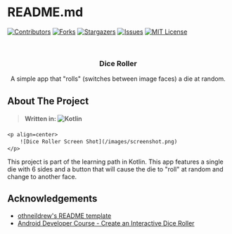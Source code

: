 <a name="readme-top"></a>

# README.md

[![Contributors][contributors-shield]][contributors-url]
[![Forks][forks-shield]][forks-url]
[![Stargazers][stars-shield]][stars-url]
[![Issues][issues-shield]][issues-url]
[![MIT License][license-shield]][license-url]

<!-- PROJECT LOGO -->
<br />

<h3 align="center"> Dice Roller </h3>

  <p align="center">
    A simple app that "rolls" (switches between image faces) a die at random.
    <br />
  </p>

<!-- ABOUT THE PROJECT -->

## About The Project

> #### Written in: ![Kotlin](https://img.shields.io/badge/Kotlin-0095D5?&style=for-the-badge&logo=kotlin&logoColor=white)

    <p align=center>
        ![Dice Roller Screen Shot](/images/screenshot.png)
    </p>

<p>
    This project is part of the learning path in Kotlin. This app features a single die with 6 sides and a button that will cause the die to "roll" at random and change to another face.
</p>

<!-- ACKNOWLEDGEMENTS -->

## Acknowledgements

* [othneildrew's README template](https://github.com/othneildrew/Best-README-Template)
* [Android Developer Course - Create an Interactive Dice Roller](https://developer.android.com/codelabs/basic-android-kotlin-compose-build-a-dice-roller-app?)

<!-- MARKDOWN LINKS & IMAGES -->
<!-- https://www.markdownguide.org/basic-syntax/#reference-style-links -->
[contributors-shield]: https://img.shields.io/github/contributors/AchroDev/AchroDev.svg?style=for-the-badge
[contributors-url]: https://github.com/AchroDev/DiceRollerpractice/graphs/contributors
[forks-shield]: https://img.shields.io/github/forks/AchroDev/AchroDev.svg?style=for-the-badge
[forks-url]: https://github.com/AchroDev/DiceRollerpractice/network/members
[stars-shield]: https://img.shields.io/github/stars/AchroDev/AchroDev.svg?style=for-the-badge
[stars-url]: https://github.com/AchroDev/DiceRollerpractice/stargazers
[issues-shield]: https://img.shields.io/github/issues/AchroDev/AchroDev.svg?style=for-the-badge
[issues-url]: https://github.com/AchroDev/DiceRollerpractice/issues
[license-shield]: https://img.shields.io/github/license/AchroDev/AchroDev.svg?style=for-the-badge
[license-url]: https://github.com/AchroDev/DiceRollerpractice/blob/main/LICENSE.txt